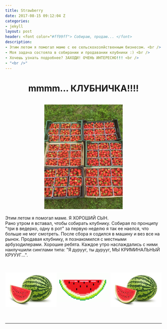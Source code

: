 ```yaml
---
title: Strawberry
date: 2017-08-15 09:12:04 Z
categories:
- jekyll
layout: post
header: <font color="#ff99ff"> Собираю, продаю... </font>
description:
- Этим летом я помогал маме с ее сельскохозяйственным бизнесом. <br />
- Моя задача состояла в собирании и продавании клубники :) <br />
- Хочешь узнать подробнее? ЗАХОДИ! ОЧЕНЬ ИНТЕРЕСНО!!! <br />
- "<br />"
---
```


<center> <h1> mmmm... КЛУБНИЧКА!!!! </h1> </center>
<br />
<center><img src="images/strawberry.jpg" style="width:50%;height:50%;"></center>
<br />
Этим летом я помогал маме. Я ХОРОШИЙ СЫН.<br />
Рано утром я вставал, чтобы собирать клубнику. Собирая по пронципу "три в ведерко, одну в рот" за первую неделю
я так ее наелся, что больше не мог смотреть. После сбора я содился в машину и вез все на рынок. Продавая клубнику, я познакомился с местными
арбузодилерами. Хорошие ребята. Каждое утро наслаждались с ними наилучшили синглами типа: "Я дурууг, ты дурууг, МЫ КРИМИНАЛЬНЫЙ КРУУУГ...".

<br /><br />
<img src="images/wtmln.jpg" style="width:33%;height:33%; float: left;">
<img src="images/wtmln.gif" style="width:33%;height:33%; float: center;">
<img src="images/wtmln.jpg" style="width:33%;height:33%; float: right;">
<br /><br /><br /><br />
<hr>